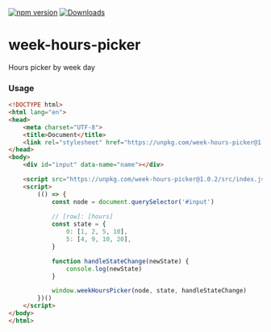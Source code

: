 [![npm version](https://badge.fury.io/js/week-hours-picker.svg)](https://badge.fury.io/js/week-hours-picker)
[![Downloads](http://img.shields.io/npm/dm/week-hours-picker.svg?style=flat)](https://npmjs.org/package/week-hours-picker)

# week-hours-picker 

Hours picker by week day

### Usage
```html
<!DOCTYPE html>
<html lang="en">
<head>
    <meta charset="UTF-8">
    <title>Document</title>
    <link rel="stylesheet" href="https://unpkg.com/week-hours-picker@1.0.2/src/style.css">
</head>
<body>
    <div id="input" data-name="name"></div>

    <script src="https://unpkg.com/week-hours-picker@1.0.2/src/index.js"></script>
    <script>
        (() => {
            const node = document.querySelector('#input')
    
            // [row]: [hours]
            const state = {
                0: [1, 2, 5, 10],
                5: [4, 9, 10, 20],
            }

            function handleStateChange(newState) {
                console.log(newState)
            }

            window.weekHoursPicker(node, state, handleStateChange)
        })()
    </script>
</body>
</html>
```
